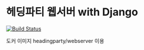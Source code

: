 # 헤딩파티 웹서버 with Django

[![Build Status](https://travis-ci.com/hyonzin/exercism-python.svg?branch=master)](https://travis-ci.com/hyonzin/exercism-python)

도커 이미지 headingparty/webserver 이용
